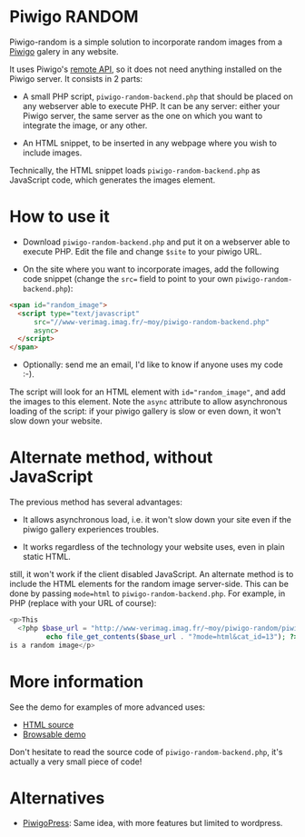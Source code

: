 Piwigo RANDOM
=============

Piwigo-random is a simple solution to incorporate random images from a
[Piwigo](http://piwigo.org/) galery in any website.

It uses Piwigo's [remote API](http://piwigo.org/demo/tools/ws.htm), so
it does not need anything installed on the Piwigo server. It consists
in 2 parts:

* A small PHP script, `piwigo-random-backend.php` that should be placed on
  any webserver able to execute PHP. It can be any server: either your
  Piwigo server, the same server as the one on which you want to
  integrate the image, or any other.

* An HTML snippet, to be inserted in any webpage where you wish to
  include images.

Technically, the HTML snippet loads `piwigo-random-backend.php` as
JavaScript code, which generates the images element.

How to use it
=============

* Download `piwigo-random-backend.php` and put it on a webserver able to
  execute PHP. Edit the file and change `$site` to your piwigo URL.

* On the site where you want to incorporate images, add the following code
  snippet (change the `src=` field to point to your own `piwigo-random-backend.php`):

```html
<span id="random_image">
  <script type="text/javascript"
	  src="//www-verimag.imag.fr/~moy/piwigo-random-backend.php"
	  async>
  </script>
</span>
```

* Optionally: send me an email, I'd like to know if anyone uses my code :-).

The script will look for an HTML element with `id="random_image"`, and
add the images to this element. Note the `async` attribute to allow
asynchronous loading of the script: if your piwigo gallery is slow or
even down, it won't slow down your website.

Alternate method, without JavaScript
====================================

The previous method has several advantages:

* It allows asynchronous load, i.e. it won't slow down your site even
  if the piwigo gallery experiences troubles.

* It works regardless of the technology your website uses, even in
  plain static HTML.

still, it won't work if the client disabled JavaScript. An alternate
method is to include the HTML elements for the random image
server-side. This can be done by passing `mode=html` to
`piwigo-random-backend.php`. For example, in PHP (replace with your URL of
course):

```php
<p>This
  <?php $base_url = "http://www-verimag.imag.fr/~moy/piwigo-random/piwigo-random-backend.php";
	     echo file_get_contents($base_url . "?mode=html&cat_id=13"); ?>
is a random image</p>

```

More information
================

See the demo for examples of more advanced uses:

* [HTML source](piwigo-random-demo.html)
* [Browsable demo](http://www-verimag.imag.fr/~moy/piwigo-random/piwigo-random-demo.html)

Don't hesitate to read the source code of `piwigo-random-backend.php`, it's
actually a very small piece of code!

Alternatives
============

* [PiwigoPress](https://wordpress.org/plugins/piwigopress/): Same
  idea, with more features but limited to wordpress.


